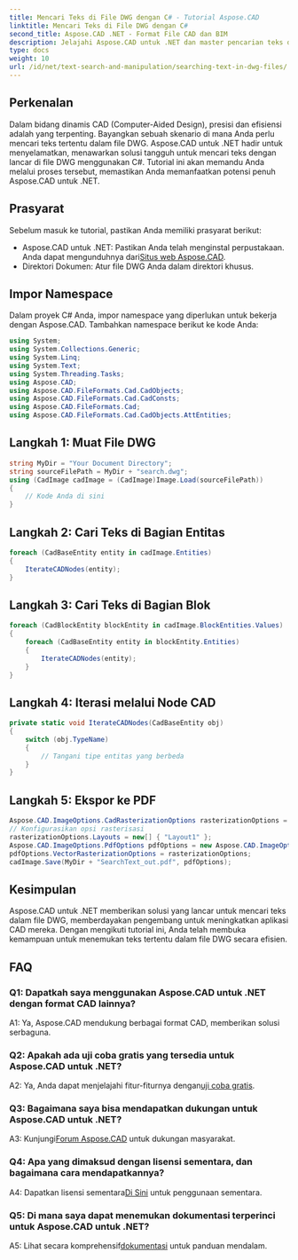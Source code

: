 ```yaml
---
title: Mencari Teks di File DWG dengan C# - Tutorial Aspose.CAD
linktitle: Mencari Teks di File DWG dengan C#
second_title: Aspose.CAD .NET - Format File CAD dan BIM
description: Jelajahi Aspose.CAD untuk .NET dan master pencarian teks dalam file DWG dengan panduan langkah demi langkah ini. Tingkatkan aplikasi CAD Anda hari ini!
type: docs
weight: 10
url: /id/net/text-search-and-manipulation/searching-text-in-dwg-files/
---
```

## Perkenalan

Dalam bidang dinamis CAD (Computer-Aided Design), presisi dan efisiensi adalah yang terpenting. Bayangkan sebuah skenario di mana Anda perlu mencari teks tertentu dalam file DWG. Aspose.CAD untuk .NET hadir untuk menyelamatkan, menawarkan solusi tangguh untuk mencari teks dengan lancar di file DWG menggunakan C#. Tutorial ini akan memandu Anda melalui proses tersebut, memastikan Anda memanfaatkan potensi penuh Aspose.CAD untuk .NET.

## Prasyarat

Sebelum masuk ke tutorial, pastikan Anda memiliki prasyarat berikut:
-  Aspose.CAD untuk .NET: Pastikan Anda telah menginstal perpustakaan. Anda dapat mengunduhnya dari[Situs web Aspose.CAD](https://releases.aspose.com/cad/net/).
- Direktori Dokumen: Atur file DWG Anda dalam direktori khusus.

## Impor Namespace

Dalam proyek C# Anda, impor namespace yang diperlukan untuk bekerja dengan Aspose.CAD. Tambahkan namespace berikut ke kode Anda:

```csharp
using System;
using System.Collections.Generic;
using System.Linq;
using System.Text;
using System.Threading.Tasks;
using Aspose.CAD;
using Aspose.CAD.FileFormats.Cad.CadObjects;
using Aspose.CAD.FileFormats.Cad.CadConsts;
using Aspose.CAD.FileFormats.Cad;
using Aspose.CAD.FileFormats.Cad.CadObjects.AttEntities;
```

## Langkah 1: Muat File DWG

```csharp
string MyDir = "Your Document Directory";
string sourceFilePath = MyDir + "search.dwg";
using (CadImage cadImage = (CadImage)Image.Load(sourceFilePath))
{
    // Kode Anda di sini
}
```

## Langkah 2: Cari Teks di Bagian Entitas

```csharp
foreach (CadBaseEntity entity in cadImage.Entities)
{
    IterateCADNodes(entity);
}
```

## Langkah 3: Cari Teks di Bagian Blok

```csharp
foreach (CadBlockEntity blockEntity in cadImage.BlockEntities.Values)
{
    foreach (CadBaseEntity entity in blockEntity.Entities)
    {
        IterateCADNodes(entity);
    }
}
```

## Langkah 4: Iterasi melalui Node CAD

```csharp
private static void IterateCADNodes(CadBaseEntity obj)
{
    switch (obj.TypeName)
    {
        // Tangani tipe entitas yang berbeda
    }
}
```

## Langkah 5: Ekspor ke PDF

```csharp
Aspose.CAD.ImageOptions.CadRasterizationOptions rasterizationOptions = new Aspose.CAD.ImageOptions.CadRasterizationOptions();
// Konfigurasikan opsi rasterisasi
rasterizationOptions.Layouts = new[] { "Layout1" };
Aspose.CAD.ImageOptions.PdfOptions pdfOptions = new Aspose.CAD.ImageOptions.PdfOptions();
pdfOptions.VectorRasterizationOptions = rasterizationOptions;
cadImage.Save(MyDir + "SearchText_out.pdf", pdfOptions);
```

## Kesimpulan

Aspose.CAD untuk .NET memberikan solusi yang lancar untuk mencari teks dalam file DWG, memberdayakan pengembang untuk meningkatkan aplikasi CAD mereka. Dengan mengikuti tutorial ini, Anda telah membuka kemampuan untuk menemukan teks tertentu dalam file DWG secara efisien.

## FAQ

### Q1: Dapatkah saya menggunakan Aspose.CAD untuk .NET dengan format CAD lainnya?

A1: Ya, Aspose.CAD mendukung berbagai format CAD, memberikan solusi serbaguna.

### Q2: Apakah ada uji coba gratis yang tersedia untuk Aspose.CAD untuk .NET?

 A2: Ya, Anda dapat menjelajahi fitur-fiturnya dengan[uji coba gratis](https://releases.aspose.com/).

### Q3: Bagaimana saya bisa mendapatkan dukungan untuk Aspose.CAD untuk .NET?

 A3: Kunjungi[Forum Aspose.CAD](https://forum.aspose.com/c/cad/19) untuk dukungan masyarakat.

### Q4: Apa yang dimaksud dengan lisensi sementara, dan bagaimana cara mendapatkannya?

 A4: Dapatkan lisensi sementara[Di Sini](https://purchase.aspose.com/temporary-license/) untuk penggunaan sementara.

### Q5: Di mana saya dapat menemukan dokumentasi terperinci untuk Aspose.CAD untuk .NET?

 A5: Lihat secara komprehensif[dokumentasi](https://reference.aspose.com/cad/net/) untuk panduan mendalam.